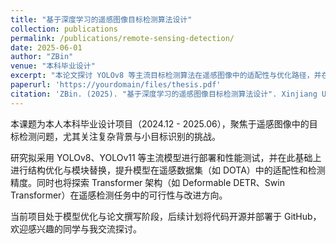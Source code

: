 ```yaml
---
title: "基于深度学习的遥感图像目标检测算法设计"
collection: publications
permalink: /publications/remote-sensing-detection/
date: 2025-06-01
author: "ZBin"
venue: "本科毕业设计"
excerpt: "本论文探讨 YOLOv8 等主流目标检测算法在遥感图像中的适配性与优化路径，并在 DOTA 数据集上进行性能评估。"
paperurl: 'https://yourdomain/files/thesis.pdf'
citation: 'ZBin. (2025). "基于深度学习的遥感图像目标检测算法设计". Xinjiang University.'
---
```


本课题为本人本科毕业设计项目（2024.12 - 2025.06），聚焦于遥感图像中的目标检测问题，尤其关注复杂背景与小目标识别的挑战。

研究拟采用 YOLOv8、YOLOv11 等主流模型进行部署和性能测试，并在此基础上进行结构优化与模块替换，提升模型在遥感数据集（如 DOTA）中的适配性和检测精度。同时也将探索 Transformer 架构（如 Deformable DETR、Swin Transformer）在遥感检测任务中的可行性与改进方向。

当前项目处于模型优化与论文撰写阶段，后续计划将代码开源并部署于 GitHub，欢迎感兴趣的同学与我交流探讨。
